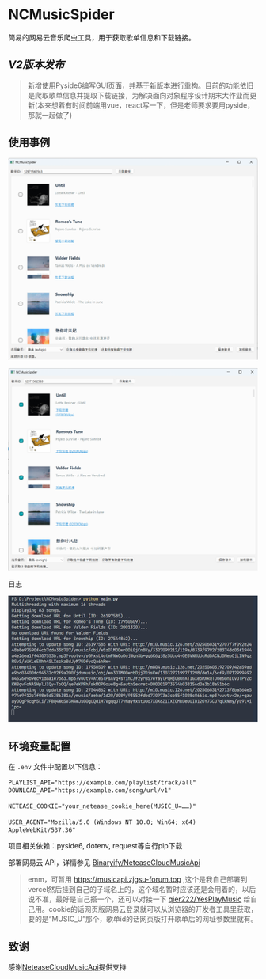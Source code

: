 # NCMusicSpider

简易的网易云音乐爬虫工具，用于获取歌单信息和下载链接。

## *V2版本发布*

> 新增使用Pyside6编写GUI页面，并基于新版本进行重构。目前的功能依旧是爬取歌单信息并提取下载链接，为解决面向对象程序设计期末大作业而更新(本来想着有时间前端用vue，react写一下，但是老师要求要用pyside，那就一起做了)



## 使用事例

![图1](.\images\1.png)

![图2](.\images\2.png)



日志

![图3](.\images\3.png)



## 环境变量配置

在 `.env` 文件中配置以下信息：

```
PLAYLIST_API="https://example.com/playlist/track/all"
DOWNLOAD_API="https://example.com/song/url/v1"

NETEASE_COOKIE="your_netease_cookie_here(MUSIC_U=……)"

USER_AGENT="Mozilla/5.0 (Windows NT 10.0; Win64; x64) AppleWebKit/537.36"
```

项目相关依赖：pyside6, dotenv, request等自行pip下载

部署网易云 API，详情参见 [Binaryify/NeteaseCloudMusicApi](https://github.com/Binaryify/NeteaseCloudMusicApi)

>  emm，可暂用 https://musicapi.zjgsu-forum.top ,这个是我自己部署到vercel然后挂到自己的子域名上的，这个域名暂时应该还是会用着的，以后说不准，最好是自己搭一个，还可以对接一下 [qier222/YesPlayMusic](https://github.com/qier222/YesPlayMusic) 给自己用。cookie的话网页版网易云登录就可以从浏览器的开发者工具里获取，要的是“MUSIC_U”那个，歌单id的话网页版打开歌单后的网址参数里就有。



## 致谢

感谢[NeteaseCloudMusicApi](https://github.com/Binaryify/NeteaseCloudMusicApi)提供支持
